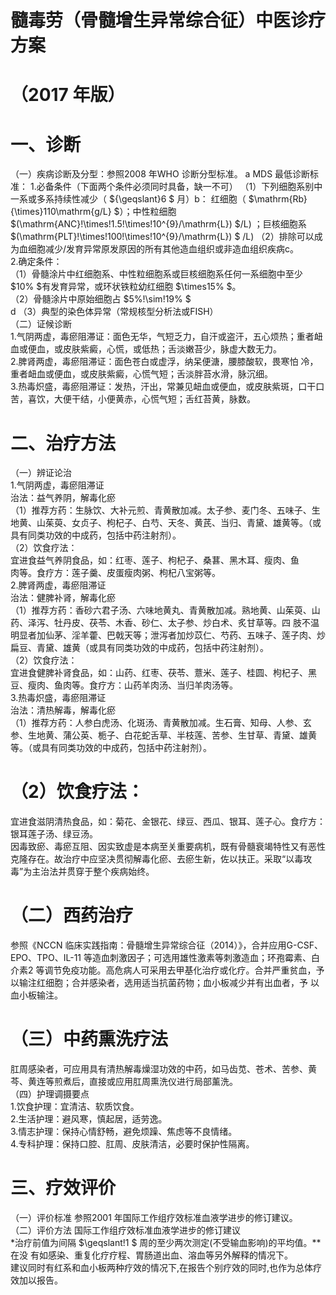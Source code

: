 # 髓毒劳（骨髓增生异常综合征）中医诊疗方案  
# （2017 年版）  
# 一、诊断  
（一）疾病诊断及分型：参照2008 年WHO 诊断分型标准。 a  MDS 最低诊断标准： 1.必备条件（下面两个条件必须同时具备，缺一不可） （1）下列细胞系别中一系或多系持续性减少（ ${\geqslant}6 $ 月）b： 红细胞（ $\mathrm{Rb}{\times}110\mathrm{g/L} $）；中性粒细胞 $(\mathrm{ANC}\!\times\!1.5\!\times\!10^{9}/\mathrm{L}) $/L) ；巨核细胞系 $(\mathrm{PLT}\!\times\!100\!\times\!10^{9}/\mathrm{L}) $ /L)  （2）排除可以成为血细胞减少/发育异常原发原因的所有其他造血组织或非造血组织疾病c。  
2.确定条件：  
（1）骨髓涂片中红细胞系、中性粒细胞系或巨核细胞系任何一系细胞中至少 $10\% $有发育异常，或环状铁粒幼红细胞 $\times15\% $。  
（2）骨髓涂片中原始细胞占 $5\%\!\sim\!19\% $  
d （3）典型的染色体异常（常规核型分析法或FISH）  
（二）证候诊断  
1.气阴两虚，毒瘀阻滞证：面色无华，气短乏力，自汗或盗汗，五心烦热；重者衄血或便血，或皮肤紫癜，心慌，或低热；舌淡嫩苔少，脉虚大数无力。  
2.脾肾两虚，毒瘀阻滞证：面色苍白或虚浮，纳呆便溏，腰膝酸软，畏寒怕 冷，重者衄血或便血，或皮肤紫癜，心慌气短；舌淡胖苔水滑，脉沉细。  
3.热毒炽盛，毒瘀阻滞证：发热，汗出，常兼见衄血或便血，或皮肤紫斑，口干口苦，喜饮，大便干结，小便黄赤，心慌气短；舌红苔黄，脉数。  
# 二、治疗方法  
（一）辨证论治  
1.气阴两虚，毒瘀阻滞证  
治法：益气养阴，解毒化瘀  
（1）推荐方药：生脉饮、大补元煎、青黄散加减。太子参、麦门冬、五味子、生地黄、山茱萸、女贞子、枸杞子、白芍、天冬、黄芪、当归、青黛、雄黄等。（或具有同类功效的中成药，包括中药注射剂）。  
（2）饮食疗法：  
宜进食益气养阴食品，如：红枣、莲子、枸杞子、桑葚、黑木耳、瘦肉、鱼  
肉等。食疗方：莲子羹、皮蛋瘦肉粥、枸杞八宝粥等。  
2.脾肾两虚，毒瘀阻滞证  
治法：健脾补肾，解毒化瘀  
（1）推荐方药：香砂六君子汤、六味地黄丸、青黄散加减。熟地黄、山茱萸、山药、泽泻、牡丹皮、茯苓、木香、砂仁、太子参、炒白术、炙甘草等。四 肢不温明显者加仙茅、淫羊藿、巴戟天等；泄泻者加炒苡仁、芍药、五味子、莲子肉、炒扁豆、青黛、雄黄（或具有同类功效的中成药，包括中药注射剂）。  
（2）饮食疗法：  
宜进食健脾补肾食品，如：山药、红枣、茯苓、薏米、莲子、桂圆、枸杞子、黑豆、瘦肉、鱼肉等。食疗方：山药羊肉汤、当归羊肉汤等。  
3.热毒炽盛，毒瘀阻滞证  
治法：清热解毒，解毒化瘀  
（1）推荐方药：人参白虎汤、化斑汤、青黄散加减。生石膏、知母、人参、玄参、生地黄、蒲公英、栀子、白花蛇舌草、半枝莲、苦参、生甘草、青黛、雄黄等。（或具有同类功效的中成药，包括中药注射剂）。  
# （2）饮食疗法：  
宜进食滋阴清热食品，如：菊花、金银花、绿豆、西瓜、银耳、莲子心。食疗方：银耳莲子汤、绿豆汤。  
因毒致瘀、毒瘀互阻、因实致虚是本病至关重要病机，既有骨髓衰竭特性又有恶性克隆存在。故治疗中应坚决贯彻解毒化瘀、去瘀生新，佐以扶正。采取“以毒攻毒”为主治法并贯穿于整个疾病始终。  
# （二）西药治疗  
参照《NCCN 临床实践指南：骨髓增生异常综合征（2014）》，合并应用G-CSF、EPO、TPO、IL-11 等造血刺激因子；可选用雄性激素等刺激造血；环孢霉素、白 介素2 等调节免疫功能。高危病人可采用去甲基化治疗或化疗。合并严重贫血，予以输注红细胞；合并感染者，选用适当抗菌药物；血小板减少并有出血者，予 以血小板输注。  
# （三）中药熏洗疗法  
肛周感染者，可应用具有清热解毒燥湿功效的中药，如马齿苋、苍术、苦参、黄芩、黄连等煎煮后，直接或应用肛周熏洗仪进行局部薰洗。  
（四）护理调摄要点  
1.饮食护理：宜清洁、软质饮食。  
2.生活护理：避风寒，慎起居，适劳逸。  
3.情志护理：保持心情舒畅，避免烦躁、焦虑等不良情绪。  
4.专科护理：保持口腔、肛周、皮肤清洁，必要时保护性隔离。  
# 三、疗效评价  
（一）评价标准 参照2001 年国际工作组疗效标准血液学进步的修订建议。  
（二）评价方法 国际工作组疗效标准血液学进步的修订建议  
\*治疗前值为间隔 $\geqslant\!1 $  周的至少两次测定(不受输血影响)的平均值。\*\*在没 有如感染、重复化疗疗程、胃肠道出血、溶血等另外解释的情况下。  
建议同时有红系和血小板两种疗效的情况下,在报告个别疗效的同时,也作为总体疗效加以报告。  